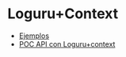 # Loguru+Context

- [Ejemplos](examples)
- [POC API con Loguru+context](https://github.com/David-Lor/Logging-Requests-POC)

